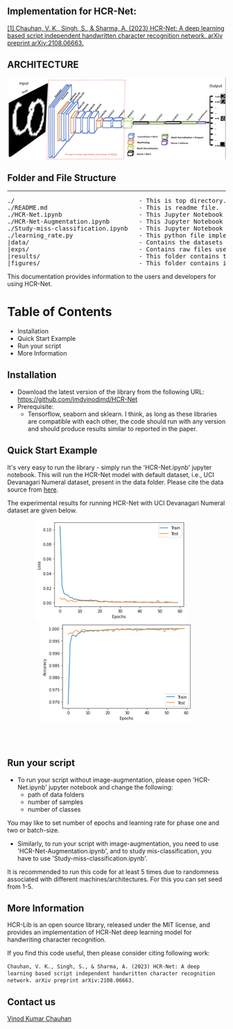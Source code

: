 
## Implementation for HCR-Net:
[[1] Chauhan, V. K., Singh, S., & Sharma, A. (2023) HCR-Net: A deep learning based script independent handwritten character recognition network. arXiv preprint arXiv:2108.06663.](https://arxiv.org/abs/2108.06663)



## ARCHITECTURE

<p align="center">
<img align="middle" src="./figures/architecture.png" width="800" />
</p>


## Folder and File Structure
----------------------------
<pre>
./                                  - This is top directory.
./README.md                         - This is readme file.
./HCR-Net.ipynb                     - This Jupyter Notebook contains implementation of HCR-Net [1]. By default, it runs with UCI Devanagari Numeral dataset, but you need to change this to run with your script.
./HCR-Net-Augmentation.ipynb        - This Jupyter Notebook runs HCR-Net with image-augmentation.
./Study-miss-classification.ipynb   - This Jupyter Notebook is used study mis-classification of HCR-Net.
./learning_rate.py                  - This python file implements custom learning rates used by HCR-Net.
|data/                              - Contains the datasets used in the expriments
|exps/                              - Contains raw files used for running experiments with different scripts as reported in paper.
|results/                           - This folder contains trained models (on UCI Devanagari Numeral dataset).
|figures/                           - This folder contains images of architecture and convergence results.
</pre>    



This documentation provides information to the users and developers for using HCR-Net.


Table of Contents
=================
- Installation
- Quick Start Example
- Run your script
- More Information


## Installation
- Download the latest version of the library from the following URL: https://github.com/jmdvinodjmd/HCR-Net
- Prerequisite:
    + Tensorflow, seaborn and sklearn.
I think, as long as these libraries are compatible with each other, the code should run with any version and should produce results similar to reported in the paper.

## Quick Start Example
It's very easy to run the library - simply run the 'HCR-Net.ipynb' jupyter notebook. This will run the HCR-Net model with default dataset, i.e., UCI Devanagari Numeral dataset, present in the data folder. Please cite the data source from [here](https://archive.ics.uci.edu/ml/datasets/Devanagari+Handwritten+Character+Dataset).

The experimental results for running HCR-Net with UCI Devanagari Numeral dataset are given below.

<p align="center">
<img width="350" src="./figures/loss.png">&nbsp; &nbsp; &nbsp; &nbsp;<img width="350" src="./figures/acc.png" width="400">
</p>
<br /><br />

## Run your script
- To run your script without image-augmentation, please open 'HCR-Net.ipynb' jupyter notebook and change the following:
    + path of data folders
    + number of samples
    + number of classes

You may like to set number of epochs and learning rate for phase one and two or batch-size.
- Similarly, to run your script with image-augmentation, you need to use 'HCR-Net-Augmentation.ipynb', and to study mis-classification, you have to use 'Study-miss-classification.ipynb'.

It is recommended to run this code for at least 5 times due to randomness associated with different machines/architectures. For this you can set seed from 1-5.


## More Information
HCR-Lib is an open source library, released under the MIT license, and provides an implementation of HCR-Net deep learning model for handwriting character recognition.

If you find this code useful, then please consider citing following work:
```
Chauhan, V. K., Singh, S., & Sharma, A. (2023) HCR-Net: A deep learning based script independent handwritten character recognition network. arXiv preprint arXiv:2108.06663.
```

## Contact us
[Vinod Kumar Chauhan](https://sites.google.com/site/jmdvinodjmd/)
